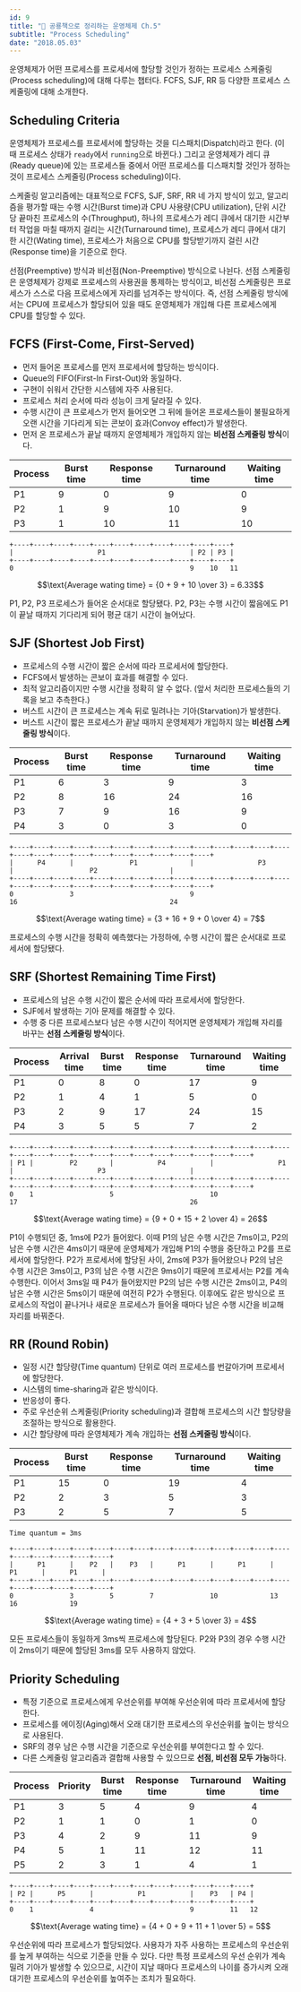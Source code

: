 ```yaml
---
id: 9
title: "🦕 공룡책으로 정리하는 운영체제 Ch.5"
subtitle: "Process Scheduling"
date: "2018.05.03"
---
```


운영체제가 어떤 프로세스를 프로세서에 할당할 것인가 정하는 프로세스 스케줄링(Process scheduling)에 대해 다루는 챕터다. FCFS, SJF, RR 등 다양한 프로세스 스케줄링에 대해 소개한다.

## Scheduling Criteria

운영체제가 프로세스를 프로세서에 할당하는 것을 디스패치(Dispatch)라고 한다. (이때 프로세스 상태가 `ready`에서 `running`으로 바뀐다.) 그리고 운영체제가 레디 큐(Ready queue)에 있는 프로세스들 중에서 어떤 프로세스를 디스패치할 것인가 정하는 것이 프로세스 스케줄링(Process scheduling)이다.

스케줄링 알고리즘에는 대표적으로 FCFS, SJF, SRF, RR 네 가지 방식이 있고, 알고리즘을 평가할 때는 수행 시간(Burst time)과 CPU 사용량(CPU utilization), 단위 시간 당 끝마친 프로세스의 수(Throughput), 하나의 프로세스가 레디 큐에서 대기한 시간부터 작업을 마칠 때까지 걸리는 시간(Turnaround time), 프로세스가 레디 큐에서 대기한 시간(Wating time), 프로세스가 처음으로 CPU를 할당받기까지 걸린 시간(Response time)을 기준으로 한다.

선점(Preemptive) 방식과 비선점(Non-Preemptive) 방식으로 나뉜다. 선점 스케줄링은 운영체제가 강제로 프로세스의 사용권을 통제하는 방식이고, 비선점 스케줄링은 프로세스가 스스로 다음 프로세스에게 자리를 넘겨주는 방식이다. 즉, 선점 스케줄링 방식에서는 CPU에 프로세스가 할당되어 있을 때도 운영체제가 개입해 다른 프로세스에게 CPU를 할당할 수 있다.

## FCFS (First-Come, First-Served)

* 먼저 들어온 프로세스를 먼저 프로세서에 할당하는 방식이다.
* Queue의 FIFO(First-In First-Out)와 동일하다.
* 구현이 쉬워서 간단한 시스템에 자주 사용된다.
* 프로세스 처리 순서에 따라 성능이 크게 달라질 수 있다.
* 수행 시간이 큰 프로세스가 먼저 들어오면 그 뒤에 들어온 프로세스들이 불필요하게 오랜 시간을 기다리게 되는 콘보이 효과(Convoy effect)가 발생한다.
* 먼저 온 프로세스가 끝날 때까지 운영체제가 개입하지 않는 **비선점 스케줄링 방식**이다.

| Process | Burst time | Response time | Turnaround time | Waiting time |
|----|----|----|----|----|
| P1 | 9 | 0 | 9 | 0 |
| P2 | 1 | 9 | 10 | 9 |
| P3 | 1 | 10 | 11 | 10 |

```
+----+----+----+----+----+----+----+----+----+----+----+
|                     P1                     | P2 | P3 |
+----+----+----+----+----+----+----+----+----+----+----+
0                                            9    10   11
```

```math
\text{Average wating time} = {0 + 9 + 10 \over 3} = 6.33
```

P1, P2, P3 프로세스가 들어온 순서대로 할당됐다. P2, P3는 수행 시간이 짧음에도 P1이 끝날 때까지 기다리게 되어 평균 대기 시간이 늘어났다.

## SJF (Shortest Job First)

* 프로세스의 수행 시간이 짧은 순서에 따라 프로세서에 할당한다.
* FCFS에서 발생하는 콘보이 효과를 해결할 수 있다.
* 최적 알고리즘이지만 수행 시간을 정확히 알 수 없다. (앞서 처리한 프로세스들의 기록을 보고 추측한다.)
* 버스트 시간이 큰 프로세스는 계속 뒤로 밀려나는 기아(Starvation)가 발생한다.
* 버스트 시간이 짧은 프로세스가 끝날 때까지 운영체제가 개입하지 않는 **비선점 스케줄링 방식**이다.

| Process | Burst time | Response time | Turnaround time | Waiting time |
|----|----|----|----|----|
| P1 | 6 | 3 | 9 | 3 |
| P2 | 8 | 16 | 24 | 16 |
| P3 | 7 | 9 | 16 | 9 |
| P4 | 3 | 0 | 3 | 0 |

```
+----+----+----+----+----+----+----+----+----+----+----+----+----+----+----+----+----+----+----+----+----+----+----+----+
|      P4      |              P1             |                P3                |                   P2                  |
+----+----+----+----+----+----+----+----+----+----+----+----+----+----+----+----+----+----+----+----+----+----+----+----+
0              3                             9                                  16                                      24
```

```math
\text{Average wating time} = {3 + 16 + 9 + 0 \over 4} = 7
```

프로세스의 수행 시간을 정확히 예측했다는 가정하에, 수행 시간이 짧은 순서대로 프로세서에 할당됐다.

## SRF (Shortest Remaining Time First)

* 프로세스의 남은 수행 시간이 짧은 순서에 따라 프로세서에 할당한다.
* SJF에서 발생하는 기아 문제를 해결할 수 있다.
* 수행 중 다른 프로세스보다 남은 수행 시간이 적어지면 운영체제가 개입해 자리를 바꾸는 **선점 스케줄링 방식**이다.

| Process | Arrival time | Burst time | Response time | Turnaround time | Waiting time |
|----|----|----|----|----|----|
| P1 | 0 | 8 | 0 | 17 | 9 |
| P2 | 1 | 4 | 1 | 5 | 0 |
| P3 | 2 | 9 | 17 | 24 | 15 |
| P4 | 3 | 5 | 5 | 7 | 2 |

```
+----+----+----+----+----+----+----+----+----+----+----+----+----+----+----+----+----+----+----+----+----+----+----+----+----+----+
| P1 |         P2        |           P4           |                P1                |                     P3                     |
+----+----+----+----+----+----+----+----+----+----+----+----+----+----+----+----+----+----+----+----+----+----+----+----+----+----+
0    1                   5                        10                                 17                                           26
```

```math
\text{Average wating time} = {9 + 0 + 15 + 2 \over 4} = 26
```

P1이 수행되던 중, 1ms에 P2가 들어왔다. 이때 P1의 남은 수행 시간은 7ms이고, P2의 남은 수행 시간은 4ms이기 때문에 운영체제가 개입해 P1의 수행을 중단하고 P2를 프로세서에 할당한다. P2가 프로세서에 할당된 사이, 2ms에 P3가 들어왔으나 P2의 남은 수행 시간은 3ms이고, P3의 남은 수행 시간은 9ms이기 때문에 프로세서는 P2를 계속 수행한다. 이어서 3ms일 때 P4가 들어왔지만 P2의 남은 수행 시간은 2ms이고, P4의 남은 수행 시간은 5ms이기 때문에 여전히 P2가 수행된다. 이후에도 같은 방식으로 프로세스의 작업이 끝나거나 새로운 프로세스가 들어올 때마다 남은 수행 시간을 비교해 자리를 바꿔준다.

## RR (Round Robin)

* 일정 시간 할당량(Time quantum) 단위로 여러 프로세스를 번갈아가며 프로세서에 할당한다.
* 시스템의 time-sharing과 같은 방식이다.
* 반응성이 좋다.
* 주로 우선순위 스케줄링(Priority scheduling)과 결합해 프로세스의 시간 할당량을 조절하는 방식으로 활용한다.
* 시간 할당량에 따라 운영체제가 계속 개입하는 **선점 스케줄링 방식**이다.

| Process | Burst time | Response time | Turnaround time | Waiting time |
|----|----|----|----|----|
| P1 | 15 | 0 | 19 | 4 |
| P2 | 2 | 3 | 5 | 3 |
| P3 | 2 | 5 | 7 | 5 |

```
Time quantum = 3ms

+----+----+----+----+----+----+----+----+----+----+----+----+----+----+----+----+----+----+----+
|      P1      |    P2   |    P3   |      P1      |      P1      |      P1      |      P1      |
+----+----+----+----+----+----+----+----+----+----+----+----+----+----+----+----+----+----+----+
0              3         5         7              10             13             16             19
```

```math
\text{Average wating time} = {4 + 3 + 5 \over 3} = 4
```

모든 프로세스들이 동일하게 3ms씩 프로세스에 할당된다. P2와 P3의 경우 수행 시간이 2ms이기 때문에 할당된 3ms를 모두 사용하지 않았다.

## Priority Scheduling

* 특정 기준으로 프로세스에게 우선순위를 부여해 우선순위에 따라 프로세서에 할당한다.
* 프로세스를 에이징(Aging)해서 오래 대기한 프로세스의 우선순위를 높이는 방식으로 사용된다.
* SRF의 경우 남은 수행 시간을 기준으로 우선순위를 부여한다고 할 수 있다.
* 다른 스케줄링 알고리즘과 결합해 사용할 수 있으므로 **선점, 비선점 모두 가능**하다.

| Process | Priority | Burst time | Response time | Turnaround time | Waiting time |
|----|----|----|----|----|----|
| P1 | 3 | 5 | 4 | 9 | 4 |
| P2 | 1 | 1 | 0 | 1 | 0 |
| P3 | 4 | 2 | 9 | 11 | 9 |
| P4 | 5 | 1 | 11 | 12 | 11 |
| P5 | 2 | 3 | 1 | 4 | 1 |

```
+----+----+----+----+----+----+----+----+----+----+----+----+
| P2 |      P5      |           P1           |    P3   | P4 |
+----+----+----+----+----+----+----+----+----+----+----+----+
0    1              4                        9         11   12
```

```math
\text{Average wating time} = {4 + 0 + 9 + 11 + 1 \over 5} = 5
```

우선순위에 따라 프로세스가 할당되었다. 사용자가 자주 사용하는 프로세스의 우선순위를 높게 부여하는 식으로 기준을 만들 수 있다. 다만 특정 프로세스의 우선 순위가 계속 밀려 기아가 발생할 수 있으므로, 시간이 지날 때마다 프로세스의 나이를 증가시켜 오래 대기한 프로세스의 우선순위를 높여주는 조치가 필요하다.
